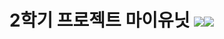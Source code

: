 # 2학기 프로젝트 마이유닛 <img src="https://img.shields.io/badge/React-61DAFB?style=flat-square&logo=React&logoColor=black"/></a><img src="https://img.shields.io/badge/Django-092E20?style=flat-square&logo=Django&logoColor=white"/></a>
